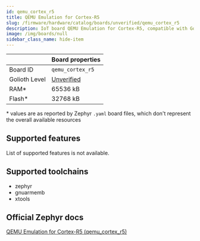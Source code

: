 ```yaml
---
id: qemu_cortex_r5
title: QEMU Emulation for Cortex-R5
slug: /firmware/hardware/catalog/boards/unverified/qemu_cortex_r5
description: IoT board QEMU Emulation for Cortex-R5, compatible with Golioth at unverified level.
image: /img/boards/null
sidebar_class_name: hide-item
---
```


[//]: # (This is an auto-generated file, do not edit! Changes to it will be lost upon re-generation)



|                | Board properties     |
| -------------  | -------------------- |
| Board ID       | `qemu_cortex_r5` |
| Golioth Level  | [Unverified](/firmware/hardware#unverified-boards) |
| RAM*           | 65536 kB |
| Flash*         | 32768 kB |

\* values are as reported by Zephyr `.yaml` board files, which don't represent the overall available resources



## Supported features

List of supported features is not available.

## Supported toolchains

* zephyr
* gnuarmemb
* xtools

## Official Zephyr docs

[QEMU Emulation for Cortex-R5 (qemu_cortex_r5)](https://docs.zephyrproject.org/latest/boards/qemu/cortex_r5/doc/index.html)
